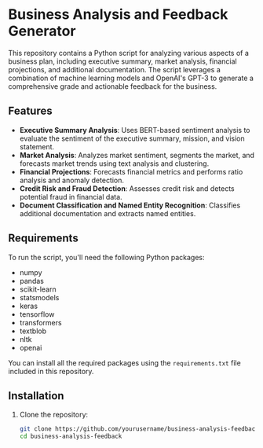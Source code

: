 # Business Analysis and Feedback Generator

This repository contains a Python script for analyzing various aspects of a business plan, including executive summary, market analysis, financial projections, and additional documentation. The script leverages a combination of machine learning models and OpenAI's GPT-3 to generate a comprehensive grade and actionable feedback for the business.

## Features

- **Executive Summary Analysis**: Uses BERT-based sentiment analysis to evaluate the sentiment of the executive summary, mission, and vision statement.
- **Market Analysis**: Analyzes market sentiment, segments the market, and forecasts market trends using text analysis and clustering.
- **Financial Projections**: Forecasts financial metrics and performs ratio analysis and anomaly detection.
- **Credit Risk and Fraud Detection**: Assesses credit risk and detects potential fraud in financial data.
- **Document Classification and Named Entity Recognition**: Classifies additional documentation and extracts named entities.

## Requirements

To run the script, you'll need the following Python packages:

- numpy
- pandas
- scikit-learn
- statsmodels
- keras
- tensorflow
- transformers
- textblob
- nltk
- openai

You can install all the required packages using the `requirements.txt` file included in this repository.

## Installation

1. Clone the repository:
   ```bash
   git clone https://github.com/yourusername/business-analysis-feedback.git
   cd business-analysis-feedback
